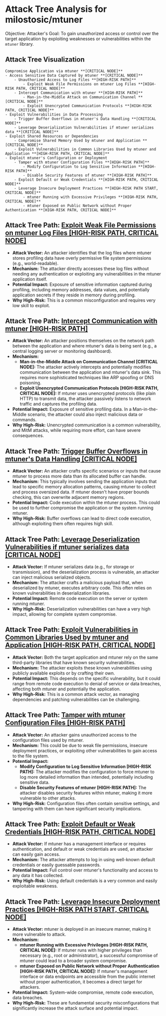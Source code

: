 # Attack Tree Analysis for milostosic/mtuner

Objective: Attacker's Goal: To gain unauthorized access or control over the target application by exploiting weaknesses or vulnerabilities within the `mtuner` library.

## Attack Tree Visualization

```
Compromise Application via mtuner **[CRITICAL NODE]**
- Access Sensitive Data Captured by mtuner **[CRITICAL NODE]**
    - Unauthorized Access to Log Files **[HIGH-RISK PATH]**
        - Exploit Weak File Permissions on mtuner Log Files **[HIGH-RISK PATH, CRITICAL NODE]**
    - Intercept Communication with mtuner **[HIGH-RISK PATH]**
        - Man-in-the-Middle Attack on Communication Channel **[CRITICAL NODE]**
        - Exploit Unencrypted Communication Protocols **[HIGH-RISK PATH, CRITICAL NODE]**
- Exploit Vulnerabilities in Data Processing
    - Trigger Buffer Overflows in mtuner's Data Handling **[CRITICAL NODE]**
    - Leverage Deserialization Vulnerabilities if mtuner serializes data **[CRITICAL NODE]**
- Exploit Shared Resources or Dependencies
    - Compromise Shared Memory Used by mtuner and Application **[CRITICAL NODE]**
    - Exploit Vulnerabilities in Common Libraries Used by mtuner and Application **[HIGH-RISK PATH, CRITICAL NODE]**
- Exploit mtuner's Configuration or Deployment
    - Tamper with mtuner Configuration Files **[HIGH-RISK PATH]**
        - Modify Configuration to Log Sensitive Information **[HIGH-RISK PATH]**
        - Disable Security Features of mtuner **[HIGH-RISK PATH]**
    - Exploit Default or Weak Credentials **[HIGH-RISK PATH, CRITICAL NODE]**
    - Leverage Insecure Deployment Practices **[HIGH-RISK PATH START, CRITICAL NODE]**
        - mtuner Running with Excessive Privileges **[HIGH-RISK PATH, CRITICAL NODE]**
        - mtuner Exposed on Public Network without Proper Authentication **[HIGH-RISK PATH, CRITICAL NODE]**
```


## Attack Tree Path: [Exploit Weak File Permissions on mtuner Log Files [HIGH-RISK PATH, CRITICAL NODE]](./attack_tree_paths/exploit_weak_file_permissions_on_mtuner_log_files__high-risk_path__critical_node_.md)

- **Attack Vector:** An attacker identifies that the log files where mtuner stores profiling data have overly permissive file system permissions (e.g., world-readable).
- **Mechanism:** The attacker directly accesses these log files without needing any authentication or exploiting any vulnerabilities in the mtuner application itself.
- **Potential Impact:** Exposure of sensitive information captured during profiling, including memory addresses, data values, and potentially application secrets if they reside in memory during profiling.
- **Why High-Risk:** This is a common misconfiguration and requires very low skill to exploit.

## Attack Tree Path: [Intercept Communication with mtuner [HIGH-RISK PATH]](./attack_tree_paths/intercept_communication_with_mtuner__high-risk_path_.md)

- **Attack Vector:** An attacker positions themselves on the network path between the application and where mtuner's data is being sent (e.g., a central logging server or monitoring dashboard).
- **Mechanism:**
    - **Man-in-the-Middle Attack on Communication Channel [CRITICAL NODE]:** The attacker actively intercepts and potentially modifies communication between the application and mtuner's data sink. This requires more sophisticated techniques like ARP spoofing or DNS poisoning.
    - **Exploit Unencrypted Communication Protocols [HIGH-RISK PATH, CRITICAL NODE]:** If mtuner uses unencrypted protocols (like plain HTTP) to transmit data, the attacker passively listens to network traffic and captures the profiling data.
- **Potential Impact:** Exposure of sensitive profiling data. In a Man-in-the-Middle scenario, the attacker could also inject malicious data or commands.
- **Why High-Risk:** Unencrypted communication is a common vulnerability, and MitM attacks, while requiring more effort, can have severe consequences.

## Attack Tree Path: [Trigger Buffer Overflows in mtuner's Data Handling [CRITICAL NODE]](./attack_tree_paths/trigger_buffer_overflows_in_mtuner's_data_handling__critical_node_.md)

- **Attack Vector:** An attacker crafts specific scenarios or inputs that cause mtuner to process more data than its allocated buffer can handle.
- **Mechanism:** This typically involves sending the application inputs that lead to specific memory allocation patterns, causing mtuner to collect and process oversized data. If mtuner doesn't have proper bounds checking, this can overwrite adjacent memory regions.
- **Potential Impact:** Code execution within the mtuner process. This could be used to further compromise the application or the system running mtuner.
- **Why High-Risk:** Buffer overflows can lead to direct code execution, although exploiting them often requires high skill.

## Attack Tree Path: [Leverage Deserialization Vulnerabilities if mtuner serializes data [CRITICAL NODE]](./attack_tree_paths/leverage_deserialization_vulnerabilities_if_mtuner_serializes_data__critical_node_.md)

- **Attack Vector:** If mtuner serializes data (e.g., for storage or transmission), and the deserialization process is vulnerable, an attacker can inject malicious serialized objects.
- **Mechanism:** The attacker crafts a malicious payload that, when deserialized by mtuner, executes arbitrary code. This often relies on known vulnerabilities in deserialization libraries.
- **Potential Impact:** Remote code execution on the server or system running mtuner.
- **Why High-Risk:** Deserialization vulnerabilities can have a very high impact, allowing for complete system compromise.

## Attack Tree Path: [Exploit Vulnerabilities in Common Libraries Used by mtuner and Application [HIGH-RISK PATH, CRITICAL NODE]](./attack_tree_paths/exploit_vulnerabilities_in_common_libraries_used_by_mtuner_and_application__high-risk_path__critical_b8bee889.md)

- **Attack Vector:** Both the target application and mtuner rely on the same third-party libraries that have known security vulnerabilities.
- **Mechanism:** The attacker exploits these known vulnerabilities using publicly available exploits or by crafting their own.
- **Potential Impact:** This depends on the specific vulnerability, but it could range from remote code execution to denial of service or data breaches, affecting both mtuner and potentially the application.
- **Why High-Risk:** This is a common attack vector, as managing dependencies and patching vulnerabilities can be challenging.

## Attack Tree Path: [Tamper with mtuner Configuration Files [HIGH-RISK PATH]](./attack_tree_paths/tamper_with_mtuner_configuration_files__high-risk_path_.md)

- **Attack Vector:** An attacker gains unauthorized access to the configuration files used by mtuner.
- **Mechanism:** This could be due to weak file permissions, insecure deployment practices, or exploiting other vulnerabilities to gain access to the file system.
- **Potential Impact:**
    - **Modify Configuration to Log Sensitive Information [HIGH-RISK PATH]:** The attacker modifies the configuration to force mtuner to log more detailed information than intended, potentially including sensitive data.
    - **Disable Security Features of mtuner [HIGH-RISK PATH]:** The attacker disables security features within mtuner, making it more vulnerable to other attacks.
- **Why High-Risk:** Configuration files often contain sensitive settings, and tampering with them can have significant security implications.

## Attack Tree Path: [Exploit Default or Weak Credentials [HIGH-RISK PATH, CRITICAL NODE]](./attack_tree_paths/exploit_default_or_weak_credentials__high-risk_path__critical_node_.md)

- **Attack Vector:** If mtuner has a management interface or requires authentication, and default or weak credentials are used, an attacker can easily gain access.
- **Mechanism:** The attacker attempts to log in using well-known default credentials or easily guessable passwords.
- **Potential Impact:** Full control over mtuner's functionality and access to any data it has collected.
- **Why High-Risk:** Using default credentials is a very common and easily exploitable weakness.

## Attack Tree Path: [Leverage Insecure Deployment Practices [HIGH-RISK PATH START, CRITICAL NODE]](./attack_tree_paths/leverage_insecure_deployment_practices__high-risk_path_start__critical_node_.md)

- **Attack Vector:** mtuner is deployed in an insecure manner, making it more vulnerable to attack.
- **Mechanism:**
    - **mtuner Running with Excessive Privileges [HIGH-RISK PATH, CRITICAL NODE]:** If mtuner runs with higher privileges than necessary (e.g., root or administrator), a successful compromise of mtuner could lead to a broader system compromise.
    - **mtuner Exposed on Public Network without Proper Authentication [HIGH-RISK PATH, CRITICAL NODE]:** If mtuner's management interface or data endpoints are accessible from the public internet without proper authentication, it becomes a direct target for attackers.
- **Potential Impact:** System-wide compromise, remote code execution, data breaches.
- **Why High-Risk:** These are fundamental security misconfigurations that significantly increase the attack surface and potential impact.

